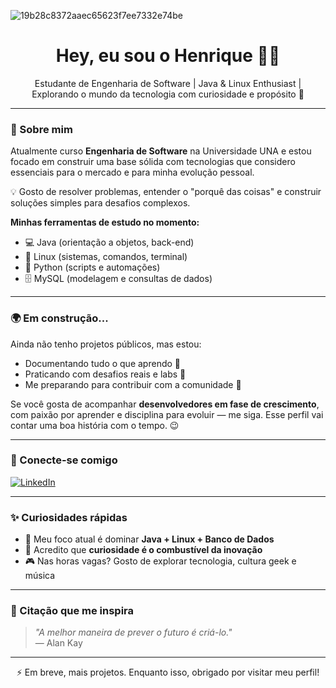 ![19b28c8372aaec65623f7ee7332e74be](https://github.com/user-attachments/assets/c92fdb04-a00b-4534-a139-c6f7206d681a)




<!-- README de perfil - Henrique Siqueira -->

<h1 align="center">Hey, eu sou o Henrique 👨‍💻</h1>

<p align="center">
Estudante de Engenharia de Software | Java & Linux Enthusiast | Explorando o mundo da tecnologia com curiosidade e propósito 🌱
</p>

---

### 🚀 Sobre mim

Atualmente curso **Engenharia de Software** na Universidade UNA e estou focado em construir uma base sólida com tecnologias que considero essenciais para o mercado e para minha evolução pessoal.

💡 Gosto de resolver problemas, entender o "porquê das coisas" e construir soluções simples para desafios complexos.

**Minhas ferramentas de estudo no momento:**
- 💻 Java (orientação a objetos, back-end)
- 🐧 Linux (sistemas, comandos, terminal)
- 🐍 Python (scripts e automações)
- 🗄️ MySQL (modelagem e consultas de dados)

---

### 🌍 Em construção...

Ainda não tenho projetos públicos, mas estou:
- Documentando tudo o que aprendo 💬
- Praticando com desafios reais e labs 🔬
- Me preparando para contribuir com a comunidade 🚧

Se você gosta de acompanhar **desenvolvedores em fase de crescimento**, com paixão por aprender e disciplina para evoluir — me siga. Esse perfil vai contar uma boa história com o tempo. 😉

---

### 💼 Conecte-se comigo

[![LinkedIn](https://img.shields.io/badge/-LinkedIn-0A66C2?style=for-the-badge&logo=linkedin&logoColor=white)](https://www.linkedin.com/in/henrique-augusto-siqueira/)

---

### ✨ Curiosidades rápidas

- 🎯 Meu foco atual é dominar **Java + Linux + Banco de Dados**
- 🧠 Acredito que **curiosidade é o combustível da inovação**
- 🎮 Nas horas vagas? Gosto de explorar tecnologia, cultura geek e música

---

### 📌 Citação que me inspira

> *"A melhor maneira de prever o futuro é criá-lo."*  
> — Alan Kay

---

<p align="center">⚡ Em breve, mais projetos. Enquanto isso, obrigado por visitar meu perfil!</p>
